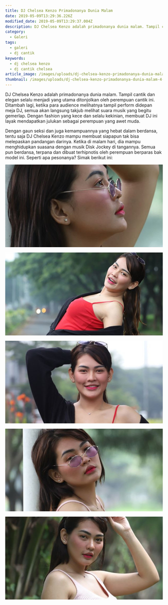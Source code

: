 ```yaml
---
title: DJ Chelsea Kenzo Primadonanya Dunia Malam
date: 2019-05-09T13:29:36.226Z
modified_date: 2019-05-09T13:29:37.004Z
description: DJ Chelsea Kenzo adalah primadonanya dunia malam. Tampil cantik dan elegan selalu menjadi yang utama ditonjolkan oleh perempuan cantik ini.
category:
  - Galeri
tags:
  - galeri
  - dj cantik
keywords:
  - dj chelsea kenzo
  - dj cantik chelsea
article_image: /images/uploads/dj-chelsea-kenzo-primadonanya-dunia-malam-3.jpg
thumbnail: /images/uploads/dj-chelsea-kenzo-primadonanya-dunia-malam-4-007.jpg
---
```

DJ Chelsea Kenzo adalah primadonanya dunia malam. Tampil cantik dan elegan selalu menjadi yang utama ditonjolkan oleh perempuan cantik ini. Ditambah lagi, ketika para audience melihatnya tampil perform didepan meja DJ, semua akan langsung takjub melihat suara musik yang begitu gemerlap. Dengan fashion yang kece dan selalu kekinian, membuat DJ ini layak mendapatkan julukan sebagai perempuan yang awet muda.

Dengan gaun seksi dan juga kemampuannya yang hebat dalam berdansa, tentu saja DJ Chelsea Kenzo mampu membuat siapapun tak bisa melepaskan pandangan darinya. Ketika di malam hari, dia mampu menghidupkan suasana dengan musik Disk Jockey di tangannya. Semua pun berdansa, terpana dan dibuat terhipnotis oleh perempuan berparas bak model ini. Seperti apa pesonanya? Simak berikut ini:

![DJ Chelsea Kenzo Primadonanya Dunia Malam](/images/uploads/dj-chelsea-kenzo-primadonanya-dunia-malam-5.jpg)

![DJ Chelsea Kenzo Primadonanya Dunia Malam](/images/uploads/dj-chelsea-kenzo-primadonanya-dunia-malam-4.jpg)

![DJ Chelsea Kenzo Primadonanya Dunia Malam](/images/uploads/dj-chelsea-kenzo-primadonanya-dunia-malam-3.jpg)

![DJ Chelsea Kenzo Primadonanya Dunia Malam](/images/uploads/dj-chelsea-kenzo-primadonanya-dunia-malam-2.jpg)

![DJ Chelsea Kenzo Primadonanya Dunia Malam](/images/uploads/dj-chelsea-kenzo-primadonanya-dunia-malam-1.jpg)
